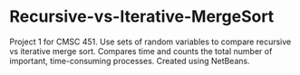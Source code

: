 # Recursive-vs-Iterative-MergeSort
Project 1 for CMSC 451. Use sets of random variables to compare recursive vs iterative merge sort. Compares time and counts the total number of important, time-consuming processes.
Created using NetBeans.
